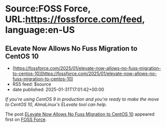 # Source:FOSS Force, URL:https://fossforce.com/feed, language:en-US

## ELevate Now Allows No Fuss Migration to CentOS 10
 - [https://fossforce.com/2025/01/elevate-now-allows-no-fuss-migration-to-centos-10](https://fossforce.com/2025/01/elevate-now-allows-no-fuss-migration-to-centos-10)
 - RSS feed: $source
 - date published: 2025-01-31T17:01:42+00:00

<p><em>If you're using CentOS 9 in production and you're ready to make the move to CentOS 10, AlmaLinux's ELevate tool can help.</em></p>
<p>The post <a href="https://fossforce.com/2025/01/elevate-now-allows-no-fuss-migration-to-centos-10/">ELevate Now Allows No Fuss Migration to CentOS 10</a> appeared first on <a href="https://fossforce.com">FOSS Force</a>.</p>

